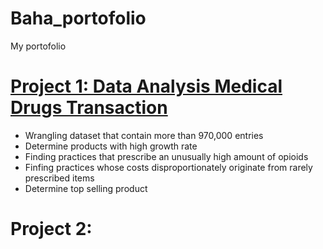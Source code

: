 # Baha_portofolio
My portofolio

# [Project 1: Data Analysis Medical Drugs Transaction](https://github.com/bahategar/WQU-Applied-DS1-dw-project-based)
* Wrangling dataset that contain more than 970,000 entries
* Determine products with high growth rate
* Finding practices that prescribe an unusually high amount of opioids
* Finfing practices whose costs disproportionately originate from rarely prescribed items
* Determine top selling product


# Project 2: 
